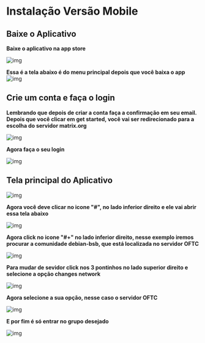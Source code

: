 # Instalação Versão Mobile
## Baixe o Aplicativo
**Baixe o aplicativo na app store**

![img](https://raw.githubusercontent.com/francisco1code/Tutorial-para-utilizar-IRC-com-Element/master/images/mob-b.png)

**Essa é a tela abaixo é do menu principal depois que você baixa o app**
![img](https://raw.githubusercontent.com/francisco1code/Tutorial-para-utilizar-IRC-com-Element/master/images/mob-c.png)

## Crie um conta e faça o login
**Lembrando que depois de criar a conta faça a confirmação em seu email. Depois que você clicar em get started, você vai ser redirecionado para a escolha do servidor matrix.org**

![img](https://raw.githubusercontent.com/francisco1code/Tutorial-para-utilizar-IRC-com-Element/master/images/mob-d.png)

**Agora faça o seu login**

![img](https://raw.githubusercontent.com/francisco1code/Tutorial-para-utilizar-IRC-com-Element/master/images/mob-e.png)

## Tela principal do Aplicativo 
![img](https://raw.githubusercontent.com/francisco1code/Tutorial-para-utilizar-IRC-com-Element/master/images/mob-f.png)

**Agora você deve clicar no icone "#", no lado inferior direito  e  ele vai abrir essa tela abaixo**

![img](https://raw.githubusercontent.com/francisco1code/Tutorial-para-utilizar-IRC-com-Element/master/images/mob-g.png)

**Agora click no icone "#+" no lado inferior direito, nesse exemplo iremos procurar a comunidade debian-bsb, que está localizada no servidor OFTC**


![img](https://raw.githubusercontent.com/francisco1code/Tutorial-para-utilizar-IRC-com-Element/master/images/mob-h.png)

**Para mudar de sevidor click nos 3 pontinhos no lado superior direito e selecione a opção changes network**


![img](https://raw.githubusercontent.com/francisco1code/Tutorial-para-utilizar-IRC-com-Element/master/images/mob-i.png)



**Agora selecione a sua opção, nesse caso o servidor OFTC**


![img](https://raw.githubusercontent.com/francisco1code/Tutorial-para-utilizar-IRC-com-Element/master/images/mob-j.png)


**E por fim é só entrar no grupo desejado**

![img](https://raw.githubusercontent.com/francisco1code/Tutorial-para-utilizar-IRC-com-Element/master/images/mob-jj.png)




